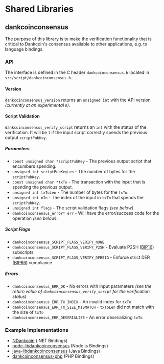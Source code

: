 Shared Libraries
================

## dankcoinconsensus

The purpose of this library is to make the verification functionality that is critical to Dankcoin's consensus available to other applications, e.g. to language bindings.

### API

The interface is defined in the C header `dankcoinconsensus.h` located in  `src/script/dankcoinconsensus.h`.

#### Version

`dankcoinconsensus_version` returns an `unsigned int` with the API version *(currently at an experimental `0`)*.

#### Script Validation

`dankcoinconsensus_verify_script` returns an `int` with the status of the verification. It will be `1` if the input script correctly spends the previous output `scriptPubKey`.

##### Parameters
- `const unsigned char *scriptPubKey` - The previous output script that encumbers spending.
- `unsigned int scriptPubKeyLen` - The number of bytes for the `scriptPubKey`.
- `const unsigned char *txTo` - The transaction with the input that is spending the previous output.
- `unsigned int txToLen` - The number of bytes for the `txTo`.
- `unsigned int nIn` - The index of the input in `txTo` that spends the `scriptPubKey`.
- `unsigned int flags` - The script validation flags *(see below)*.
- `dankcoinconsensus_error* err` - Will have the error/success code for the operation *(see below)*.

##### Script Flags
- `dankcoinconsensus_SCRIPT_FLAGS_VERIFY_NONE`
- `dankcoinconsensus_SCRIPT_FLAGS_VERIFY_P2SH` - Evaluate P2SH ([BIP16](https://github.com/dankcoin/bips/blob/master/bip-0016.mediawiki)) subscripts
- `dankcoinconsensus_SCRIPT_FLAGS_VERIFY_DERSIG` - Enforce strict DER ([BIP66](https://github.com/dankcoin/bips/blob/master/bip-0066.mediawiki)) compliance

##### Errors
- `dankcoinconsensus_ERR_OK` - No errors with input parameters *(see the return value of `dankcoinconsensus_verify_script` for the verification status)*
- `dankcoinconsensus_ERR_TX_INDEX` - An invalid index for `txTo`
- `dankcoinconsensus_ERR_TX_SIZE_MISMATCH` - `txToLen` did not match with the size of `txTo`
- `dankcoinconsensus_ERR_DESERIALIZE` - An error deserializing `txTo`

### Example Implementations
- [NDankcoin](https://github.com/NicolasDorier/NDankcoin/blob/master/NDankcoin/Script.cs#L814) (.NET Bindings)
- [node-libdankcoinconsensus](https://github.com/bitpay/node-libdankcoinconsensus) (Node.js Bindings)
- [java-libdankcoinconsensus](https://github.com/dexX7/java-libdankcoinconsensus) (Java Bindings)
- [dankcoinconsensus-php](https://github.com/Bit-Wasp/dankcoinconsensus-php) (PHP Bindings)
